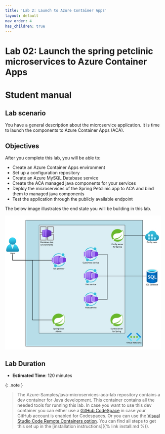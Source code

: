 ```yaml
---
title: 'Lab 2: Launch to Azure Container Apps'
layout: default
nav_order: 4
has_children: true
---
```


# Lab 02: Launch the spring petclinic microservices to Azure Container Apps

# Student manual

## Lab scenario

You have a general description about the microservice application. It is time to launch the components to Azure Container Apps (ACA).

## Objectives

After you complete this lab, you will be able to:

- Create an Azure Container Apps environment
- Set up a configuration repository
- Create an Azure MySQL Database service
- Create the ACA managed java components for your services
- Deploy the microservices of the Spring Petclinic app to ACA and bind them to managed java components
- Test the application through the publicly available endpoint

The below image illustrates the end state you will be building in this lab.

![lab 2 overview](../../images/acalab2.png)

## Lab Duration

- **Estimated Time**: 120 minutes

{: .note }
> The Azure-Samples/java-microservices-aca-lab repository contains a dev container for Java development. This container contains all the needed tools for running this lab. In case you want to use this dev container you can either use a [GitHub CodeSpace](https://github.com/features/codespaces) in case your GitHub account is enabled for Codespaces. Or you can use the [Visual Studio Code Remote Containers option](https://code.visualstudio.com/docs/remote/containers). You can find all steps to get this set up in the [installation instructions]({% link install.md %}).

